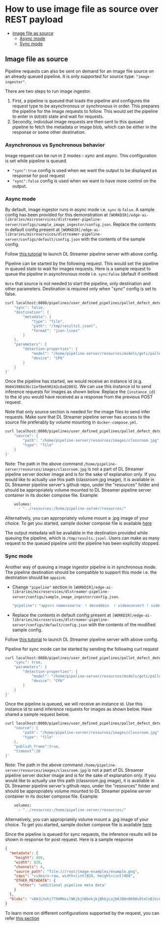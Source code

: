 # How to use image file as source over REST payload

- [Image file as source](#image-file-as-source)
    - [Async mode](#async-mode)
    - [Sync mode](#sync-mode)


## Image file as source

Pipeline requests can also be sent on demand for an image file source on an already queued pipeline. It is only supported for source type: `"image-ingestor"`. 

There are two steps to run image ingestor.
1. First, a pipeline is queued that loads the pipeline and configures the request type to be asynchronous or synchronous in order. This prepares the pipeline for the image requests to follow. This would set the pipeline to enter in `QUEUED` state and wait for requests.
2. Secondly, individual image requests are then sent to this queued pipeline to fetch the metadata or image blob, which can be either in the response or some other destination.

### Asynchronous vs Synchronous behavior
Image request can be run in 2 modes - *sync* and *async*. This configuration is set while pipeline is queued.

* `"sync":true`  config is used when we want the output to be displayed as response for post request
* `"sync":false`  config is used when we want to have more control on the output.

### Async mode

By default, image ingestor runs in async mode i.e. `sync` is `false`.
A sample config has been provided for this demonstration at `[WORKDIR]/edge-ai-libraries/microservices/dlstreamer-pipeline-server/configs/sample_image_ingestor/config.json`. Replace the contents in default config present at `[WORKDIR]/edge-ai-libraries/microservices/dlstreamer-pipeline-server/configs/default/config.json` with the contents of the sample config.

Follow [this tutorial](how-to-change-dlstreamer-pipeline.md) to launch DL Streamer pipeline server with above config. 

Pipeline can be started by the following request. This would set the pipeline in queued state to wait for images requests. Here is a sample request to queue the pipeline in asynchronous mode i.e. `sync`:`false` (default if omitted)

`Note` that source is not needed to start the pipeline, only destination and other parameters. Destination is required only when "*sync*" config is set to false.

```sh
curl localhost:8080/pipelines/user_defined_pipelines/pallet_defect_detection -X POST -H 'Content-Type: application/json' -d '{
    "sync": false,
    "destination": {
        "metadata": {
            "type": "file",
            "path": "/tmp/results1.jsonl",
            "format": "json-lines"
        }
    },
    "parameters": {
        "detection-properties": {
            "model": "/home/pipeline-server/resources/models/geti/pallet_defect_detection/deployment/Detection/model/model.xml",
            "device": "CPU"
        }
    }
}'
```
Once the pipeline has started, we would receive an instance id (e.g. `9b041988436c11ef8e690242c0a82003`). We can use this instance id to send inference requests for images as shown below. Replace the `{instance_id}` to the id you would have received as a response from the previous POST request.

Note that only source section is needed for the image files to send infer requests. Make sure that DL Streamer pipeline server has access to the source file preferably by volume mounting in `docker-compose.yml`.

```sh
curl localhost:8080/pipelines/user_defined_pipelines/pallet_defect_detection/{instance_id} -X POST -H 'Content-Type: application/json' -d '{
    "source": {
        "path": "/home/pipeline-server/resources/images/classroom.jpg",
        "type": "file"
    }
}'
```
Note: The path in the above command `/home/pipeline-server/resources/images/classroom.jpg` is not a part of DL Streamer pipeline server docker image and is for the sake of explanation only. If you would like to actually use this path (classroom.jpg image), it is available in DL Streamer pipeline server's github repo, under the "resources" folder and should be appropriately volume mounted to DL Streamer pipeline server container in its docker compose file.
Example:
```sh
    volumes:
      - "../resources:/home/pipeline-server/resources/"  
```
Alternatively, you can appropriately volume mount a .jpg image of your choice.
To get you started, sample docker compose file is available [here](get-started.md#pull-the-image-and-start-container)

The output metadata will be available in the destination provided while queuing the pipeline, which is `/tmp/results.jsonl`.
Users can make as many request to the queued pipeline until the pipeline has been explicitly stopped.

### Sync mode

Another way of queuing a image ingestor pipeline is in synchronous mode. The pipeline destination should be compatible to support this mode i.e. the destination should be `appsink`.

- Change `"pipeline"` section in `[WORKDIR]/edge-ai-libraries/microservices/dlstreamer-pipeline-server/configs/sample_image_ingestor/config.json`. 

    ```sh
    "pipeline": "appsrc name=source  ! decodebin  ! videoconvert ! videoscale ! gvadetect name=detection ! queue ! gvametaconvert add-empty-results=true name=metaconvert ! appsink name=destination",
    ```
- Replace the contents in default config present at `[WORKDIR]/edge-ai-libraries/microservices/dlstreamer-pipeline-server/configs/default/config.json` with the contents of the modified sample config.

Follow [this tutorial](how-to-change-dlstreamer-pipeline.md) to launch DL Streamer pipeline server with above config. 

Pipeline for sync mode can be started by sending the following curl request 
```sh
curl localhost:8080/pipelines/user_defined_pipelines/pallet_defect_detection -X POST -H 'Content-Type: application/json' -d '{
    "sync": true,
    "parameters": {
        "detection-properties": {
            "model": "/home/pipeline-server/resources/models/geti/pallet_defect_detection/deployment/Detection/model/model.xml",
            "device": "CPU"
        }
    }
}'
```

Once the pipeline is queued, we will receive an instance id. Use this instance id to send inference requests for images as shown below. Have shared a sample request below. 

```sh
curl localhost:8080/pipelines/user_defined_pipelines/pallet_defect_detection/{instance_id} -X POST -H 'Content-Type: application/json' -d '{
    "source": {
        "path": "/home/pipeline-server/resources/images/classroom.jpg",
        "type": "file"
    },
    "publish_frame":true,
    "timeout":10
}'
```
Note: The path in the above command `/home/pipeline-server/resources/images/classroom.jpg` is not a part of DL Streamer pipeline server docker image and is for the sake of explanation only. If you would like to actually use this path (classroom.jpg image), it is available in DL Streamer pipeline server's github repo, under the "resources" folder and should be appropriately volume mounted to DL Streamer pipeline server container in its docker compose file.
Example:
```sh
    volumes:
      - "../resources:/home/pipeline-server/resources/"  
```
Alternatively, you can appropriately volume mount a .jpg image of your choice.
To get you started, sample docker compose file is available [here](get-started.md#pull-the-image-and-start-container)

Since the pipeline is queued for sync requests, the inference results will be shown in response for post request. Here is a sample response

```json
{
  "metadata": {
    "height": 480,
    "width": 820,
    "channels": 4,
    "source_path": "file:///root/image-examples/example.png",
    "caps": "video/x-raw, width=(int)820, height=(int)468",
    "OTHER_METADATA": {
      "other": "additional pipeline meta data"
    }
  },
  "blobs": "=8HJLhxhj77XHMHxilNKjbjhBbnkjkjBhbjLnjbKJ80n0090u9lmlnBJoiGjJKBK=76788GhjbhjK"
}
```

To learn more on different configurations supported by the request, you can refer [this section](api-reference.md) 